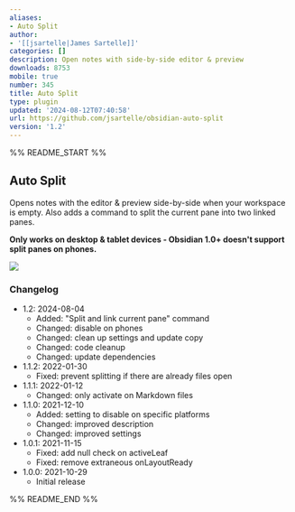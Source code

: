 ```yaml
---
aliases:
- Auto Split
author:
- '[[jsartelle|James Sartelle]]'
categories: []
description: Open notes with side-by-side editor & preview
downloads: 8753
mobile: true
number: 345
title: Auto Split
type: plugin
updated: '2024-08-12T07:40:58'
url: https://github.com/jsartelle/obsidian-auto-split
version: '1.2'
---
```


%% README_START %%

## Auto Split

Opens notes with the editor & preview side-by-side when your workspace is empty. Also adds a command to split the current pane into two linked panes.

**Only works on desktop & tablet devices - Obsidian 1.0+ doesn't support split panes on phones.**

![](https://raw.githubusercontent.com/jsartelle/obsidian-auto-split/master/preview.gif)

### Changelog

- 1.2: 2024-08-04
    - Added: "Split and link current pane" command
    - Changed: disable on phones
    - Changed: clean up settings and update copy
    - Changed: code cleanup
    - Changed: update dependencies
- 1.1.2: 2022-01-30
    - Fixed: prevent splitting if there are already files open
- 1.1.1: 2022-01-12
    - Changed: only activate on Markdown files
- 1.1.0: 2021-12-10
    - Added: setting to disable on specific platforms
    - Changed: improved description
    - Changed: improved settings
- 1.0.1: 2021-11-15
    - Fixed: add null check on activeLeaf
    - Fixed: remove extraneous onLayoutReady
- 1.0.0: 2021-10-29
    - Initial release

%% README_END %%